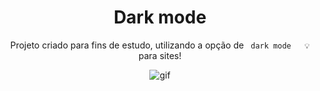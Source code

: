 <div  align="center">
	<h1>Dark mode</h1>
</div>
<div  align="center">
	<p>Projeto criado para fins de estudo, utilizando a opção de <code> dark mode   💡</code> para sites! </p>
</div>
<div  align="center">
<img  src="https://i.imgur.com/opOFfjg.gif"  alt="gif">
</div>
